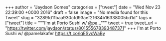 
+++
author = "Jaydson Gomes"
categories = ["tweet"]
date = "Wed Nov 23 22:39:00 +0000 2016"
draft = false
image = "No media found for this Tweet"
slug = "3289fd11baa930cfd93aef21634b16338005bd1d"
tags = ["tweet"]
title = """I'm at Porto Sushi w/ @pa..."""
tweet = true
tweet_url = "https://twitter.com/jaydson/status/801555678393487371"
+++
I'm at Porto Sushi w/ @pamelakafer https://t.co/lqESvoWaBy
